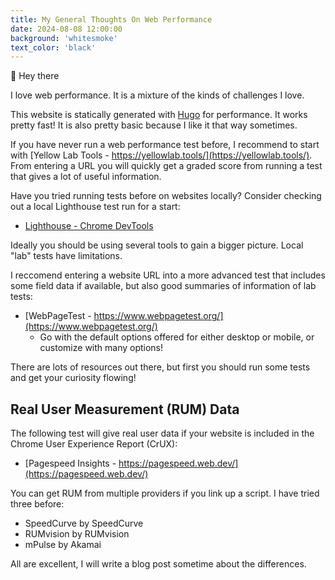 ```yaml
---
title: My General Thoughts On Web Performance
date: 2024-08-08 12:00:00
background: 'whitesmoke'
text_color: 'black'
---
```


👋 Hey there

I love web performance. It is a mixture of the kinds of challenges I love. 

 <!-- {{< rawhtml >}}
<br>
<web-vitals show-unsupported></web-vitals>
<script src="https://unpkg.com/web-vitals-element@latest/dist/web-vitals-element.styled.min.js"></script>
<br>
<h3><a href="https://github.com/stefanjudis/web-vitals-element">Some Core Web Vitals on this page with a web component...<a></h3>
 {{< /rawhtml >}} -->

This website is statically generated with [Hugo](https://gohugo.io/) for performance. It works pretty fast! It is also pretty basic because I like it that way sometimes.  

If you have never run a web performance test before, I recommend to start with [Yellow Lab Tools - https://yellowlab.tools/](https://yellowlab.tools/). From entering a URL you will quickly get a graded score from running a test that gives a lot of useful information.

Have you tried running tests before on websites locally? Consider checking out a local Lighthouse test run for a start:

* [Lighthouse - Chrome DevTools](https://developer.chrome.com/docs/lighthouse/overview/#devtools)

Ideally you should be using several tools to gain a bigger picture. Local "lab" tests have limitations. 

I reccomend entering a website URL into a more advanced test that includes some field data if available, but also good summaries of information of lab tests:

* [WebPageTest - https://www.webpagetest.org/](https://www.webpagetest.org/)
    * Go with the default options offered for either desktop or mobile, or customize with many options!  

There are lots of resources out there, but first you should run some tests and get your curiosity flowing!

## Real User Measurement (RUM) Data

The following test will give real user data if your website is included in the Chrome User Experience Report (CrUX):

* [Pagespeed Insights - https://pagespeed.web.dev/](https://pagespeed.web.dev/)

You can get RUM from multiple providers if you link up a script. I have tried three before:

* SpeedCurve by SpeedCurve
* RUMvision by RUMvision
* mPulse by Akamai

All are excellent, I will write a blog post sometime about the differences.
